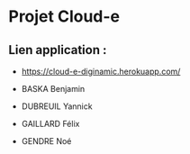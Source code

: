 # Projet Cloud-e

## Lien application :
 - https://cloud-e-diginamic.herokuapp.com/

- BASKA Benjamin
- DUBREUIL Yannick
- GAILLARD Félix
- GENDRE Noé
